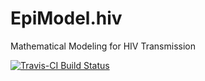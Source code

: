 # EpiModel.hiv
Mathematical Modeling for HIV Transmission

[![Travis-CI Build Status](https://travis-ci.org/smjenness/EpiModel.hiv.png?branch=master)](https://travis-ci.org/smjenness/EpiModel.hiv)